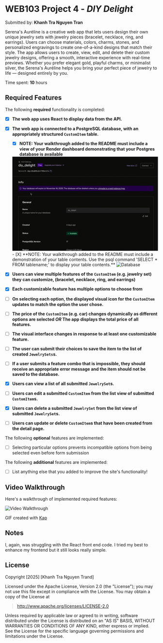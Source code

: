 # WEB103 Project 4 - *DIY Delight*

Submitted by: **Khanh Tra Nguyen Tran**

Serena's Auréline is a creative web app that lets users design their own unique jewelry sets with jewelry pieces (bracelet, necklace, ring, and earrings). Users can choose materials, colors, charms, stones, and personalized engravings to create one-of-a-kind designs that match their style. The app allows users to create, view, edit, and delete their custom jewelry designs, offering a smooth, interactive experience with real-time previews. Whether you prefer elegant gold, playful charms, or minimalist silver, the Serena's Auréline helps you bring your perfect piece of jewelry to life — designed entirely by you.

Time spent: **10** hours

## Required Features

The following **required** functionality is completed:

<!-- Make sure to check off completed functionality below -->
- [X] **The web app uses React to display data from the API.**
- [X] **The web app is connected to a PostgreSQL database, with an appropriately structured `CustomItem` table.**
  - [X]  **NOTE: Your walkthrough added to the README must include a view of your Render dashboard demonstrating that your Postgres database is available**
  <img src='Render.gif' title='Render database' width='' alt='Render database' />
  - [X]  **NOTE: Your walkthrough added to the README must include a demonstration of your table contents. Use the psql command 'SELECT * FROM tablename;' to display your table contents.**
  <img src='Database.gif' title='Database' width='' alt='Database' />
- [X] **Users can view **multiple** features of the `CustomItem` (e.g. jewelry set) they can customize, (bracelet, necklace, ring, and earrings)**
- [X] **Each customizable feature has multiple options to choose from**
- [ ] **On selecting each option, the displayed visual icon for the `CustomItem` updates to match the option the user chose.**
- [ ] **The price of the `CustomItem` (e.g. car) changes dynamically as different options are selected *OR* The app displays the total price of all features.**
- [ ] **The visual interface changes in response to at least one customizable feature.**
- [ ] **The user can submit their choices to save the item to the list of created `JewelrySets`s.**
- [ ] **If a user submits a feature combo that is impossible, they should receive an appropriate error message and the item should not be saved to the database.**
- [X] **Users can view a list of all submitted `JewelrySet`s.**
- [ ] **Users can edit a submitted `CustomItem` from the list view of submitted `CustomItem`s.**
- [X] **Users can delete a submitted `JewelrySet` from the list view of submitted `JewelrySet`s.**
- [ ] **Users can update or delete `CustomItem`s that have been created from the detail page.**


The following **optional** features are implemented:

- [ ] Selecting particular options prevents incompatible options from being selected even before form submission

The following **additional** features are implemented:

- [ ] List anything else that you added to improve the site's functionality!

## Video Walkthrough

Here's a walkthrough of implemented required features:

<img src='http://i.imgur.com/link/to/your/gif/file.gif' title='Video Walkthrough' width='' alt='Video Walkthrough' />

<!-- Replace this with whatever GIF tool you used! -->
GIF created with [Kap](https://getkap.co/)
<!-- Recommended tools:
[Kap](https://getkap.co/) for macOS
[ScreenToGif](https://www.screentogif.com/) for Windows
[peek](https://github.com/phw/peek) for Linux. -->

## Notes

I, again, was struggling with the React front end code. I tried my best to enhance my frontend but it still looks really simple.

## License

Copyright [2025] [Khanh Tra Nguyen Trand]

Licensed under the Apache License, Version 2.0 (the "License"); you may not use this file except in compliance with the License. You may obtain a copy of the License at

> http://www.apache.org/licenses/LICENSE-2.0

Unless required by applicable law or agreed to in writing, software distributed under the License is distributed on an "AS IS" BASIS, WITHOUT WARRANTIES OR CONDITIONS OF ANY KIND, either express or implied. See the License for the specific language governing permissions and limitations under the License.